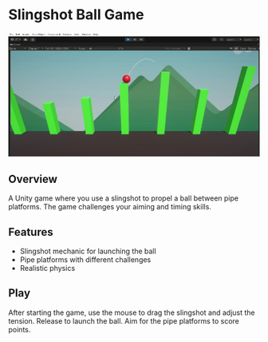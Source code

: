 # Slingshot Ball Game

![Demo Image](Wiki/img/demo.jpg)

## Overview

A Unity game where you use a slingshot to propel a ball between pipe platforms. The game challenges your aiming and timing skills.

## Features

- Slingshot mechanic for launching the ball
- Pipe platforms with different challenges
- Realistic physics

## Play

After starting the game, use the mouse to drag the slingshot and adjust the tension. Release to launch the ball. Aim for the pipe platforms to score points.
